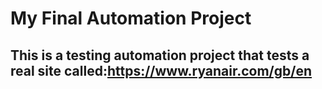 # My Final Automation Project

## This is a testing automation project that tests a real site called:https://www.ryanair.com/gb/en
